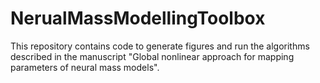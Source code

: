 # NerualMassModellingToolbox
This repository contains code to generate figures and run the algorithms described in the manuscript "Global nonlinear approach for mapping parameters of neural mass models". 
